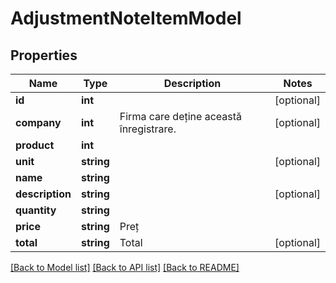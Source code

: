 # AdjustmentNoteItemModel

## Properties
Name | Type | Description | Notes
------------ | ------------- | ------------- | -------------
**id** | **int** |  | [optional] 
**company** | **int** | Firma care deține această înregistrare. | [optional] 
**product** | **int** |  | 
**unit** | **string** |  | [optional] 
**name** | **string** |  | 
**description** | **string** |  | [optional] 
**quantity** | **string** |  | 
**price** | **string** | Preț | 
**total** | **string** | Total | [optional] 

[[Back to Model list]](../README.md#documentation-for-models) [[Back to API list]](../README.md#documentation-for-api-endpoints) [[Back to README]](../README.md)



